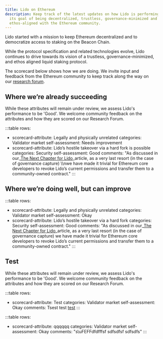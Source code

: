 ```yaml
---
title: Lido on Ethereum
description: Keep track of the latest updates on how Lido is performing against
  its goal of being decentralized, trustless, governance-minimized and
  ethos-aligned with the Ethereum community.
---
```

Lido started with a mission to keep Ethereum decentralized and to democratize access to staking on the Beacon Chain.

While the protocol specification and related technologies evolve, Lido continues to drive towards its vision of a trustless, governance-minimized, and ethos aligned liquid staking protocol.

The scorecard below shows how we are doing. We invite input and feedback from the Ethereum community to keep track along the way on our [research forum](https://research.lido.fi/). 

## Where we’re already succeeding

While these attributes will remain under review, we assess Lido's performance to be 'Good'. We welcome community feedback on the attributes and how they are scored on our Research Forum.

:::table
rows:
  - scorecard-attribute: Legally and physically unrelated
    categories: Validator market
    self-assessment: Needs improvement
  - scorecard-attribute: Lido’s hostile takeover via a hard fork is possible
    categories: Security
    self-assessment: Good
    comments: "As discussed in our\_[The Next Chapter for Lido](https://blog.lido.fi/the-next-chapter-for-lido/)\_article, as a very last resort (in the case of governance capture) \\\nwe have made it trivial for Ethereum core developers to revoke Lido’s current permissions and transfer them to a community-owned contract."
:::

## Where we’re doing well, but can improve

:::table
rows:
  - scorecard-attribute: Legally and physically unrelated
    categories: Validator market
    self-assessment: Okay
  - scorecard-attribute: Lido’s hostile takeover via a hard fork
    categories: Security
    self-assessment: Good
    comments: "As discussed in our\_[The Next Chapter for Lido](https://blog.lido.fi/the-next-chapter-for-lido/)\_article, as a very last resort (in the case of governance capture) we have made it trivial for Ethereum core developers to revoke Lido’s current permissions and transfer them to a community-owned contract."
:::

## Test

While these attributes will remain under review, we assess Lido's performance to be 'Good'. We welcome community feedback on the attributes and how they are scored on our Research Forum.

:::table
rows:
  - scorecard-attribute: Test
    categories: Validator market
    self-assessment: Okay
    comments: Tsest test [test](https://www.google.com/)
:::

:::table
rows:
  - scorecard-attribute: qqqqqq
    categories: Validator market
    self-assessment: Okay
    comments: "s\uFEFFdfdfffsf sdfsdfsf sdfsdfs"
:::